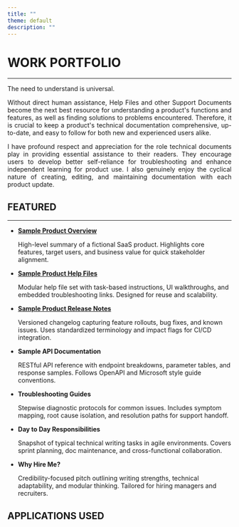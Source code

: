 ```yaml
---
title: ""
theme: default
description: ""
---
```


# WORK PORTFOLIO
---
<p style="text-align: justify;">
The need to understand is universal.
</p>

<p style="text-align: justify;">
Without direct human assistance, Help Files and other Support Documents become the next best resource for understanding a product's functions and features, as well as finding solutions to problems encountered. Therefore, it is crucial to keep a product's technical documentation comprehensive, up-to-date, and easy to follow for both new and experienced users alike.
</p>

<p style="text-align: justify;">
I have profound respect and appreciation for the role technical documents play in providing essential assistance to their readers. They encourage users to develop better self-reliance for troubleshooting and enhance independent learning for product use. I also genuinely enjoy the cyclical nature of creating, editing, and maintaining documentation with each product update.
</p>

## **FEATURED**
---

- [**Sample Product Overview**](https://hiredale.github.io/daleydose/)
  
  High-level summary of a fictional SaaS product. Highlights core features, target users, and business value for quick stakeholder alignment.
  
- [**Sample Product Help Files**](https://hiredale.github.io/daleydose/help-files)
  
  Modular help file set with task-based instructions, UI walkthroughs, and embedded troubleshooting links. Designed for reuse and scalability.
  
- [**Sample Product Release Notes**](https://hiredale.github.io/daleydose/release-notes-v1.4)
  
  Versioned changelog capturing feature rollouts, bug fixes, and known issues. Uses standardized terminology and impact flags for CI/CD integration.

- **Sample API Documentation**
  
  RESTful API reference with endpoint breakdowns, parameter tables, and response samples. Follows OpenAPI and Microsoft style guide conventions.

- **Troubleshooting Guides**
  
  Stepwise diagnostic protocols for common issues. Includes symptom mapping, root cause isolation, and resolution paths for support handoff.

- **Day to Day Responsibilities**
  
  Snapshot of typical technical writing tasks in agile environments. Covers sprint planning, doc maintenance, and cross-functional collaboration.

- **Why Hire Me?**
  
  Credibility-focused pitch outlining writing strengths, technical adaptability, and modular thinking. Tailored for hiring managers and recruiters.


## **APPLICATIONS USED**
